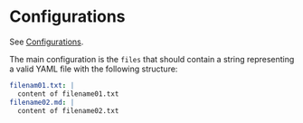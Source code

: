 # Configurations

See [Configurations](https://charmhub.io/ubuntu-motd-server/configurations).

The main configuration is the `files` that should contain a string representing a valid YAML file with the following structure:

```yaml
filenam01.txt: |
  content of filename01.txt
filename02.md: |
  content of filename02.txt
```
